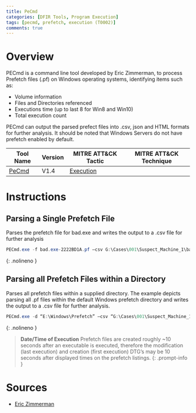 ```yaml
---
title: PeCmd
categories: [DFIR Tools, Program Execution]
tags: [pecmd, prefetch, execution (T0002)]
comments: true
---
```


# Overview
PECmd is a command line tool developed by Eric Zimmerman, to process Prefetch files (.pf) on Windows operating systems, identifying items such as:

- Volume information
- Files and Directories referenced
- Executions time (up to last 8 for Win8 and Win10)
- Total execution count

PECmd can output the parsed prefect files into .csv, json and HTML formats for further analysis. It should be noted that Windows Servers do not have prefetch enabled by default.

| Tool Name | Version | MITRE ATT&CK Tactic | MITRE ATT&CK Technique |
| --------- | ------- | ------------------- | ---------------------- |
| [PeCmd](https://ericzimmerman.github.io/#!index.md) | V1.4 | [Execution](https://attack.mitre.org/tactics/TA0002/) | 

# Instructions
## Parsing a Single Prefetch File
Parses the prefetch file for bad.exe and writes the output to a .csv file for further analysis
```powershell
PECmd.exe -f bad.exe-2222BD1A.pf –csv G:\Cases\001\Suspect_Machine_1\bad_Prefetch.csv”
```
{: .nolineno }

## Parsing all Prefetch Files within a Directory
Parses all prefetch files within a supplied directory. The example depicts parsing all .pf files within the default Windows prefetch directory and writes the output to a .csv file for further analysis.
```powershell
PECmd.exe -d “E:\Windows\Prefetch” –csv “G:\Cases\001\Suspect_Machine_1\Prefetch_all.csv -q
```
{: .nolineno }

>**Date/Time of Execution**
> Prefetch files are created roughly ~10 seconds after an executable is executed, therefore the modification (last 
> execution) and creation (first execution) DTG’s may be 10 seconds after displayed times on the prefetch listings.
{: .prompt-info }

# Sources
- [Eric Zimmerman](https://ericzimmerman.github.io/#!documentation.md)